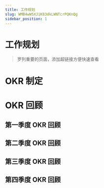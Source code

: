 ```yaml
---
title: 工作规划
slug: WMB4wWSXJiK83dkLWNTcrPQKnQg
sidebar_position: 1
---
```



# 工作规划

> 罗列重要的页面，添加超链接方便快速查看

# OKR 制定

# OKR 回顾

## 第一季度 OKR 回顾

## 第二季度 OKR 回顾

## 第三季度 OKR 回顾

## 第四季度 OKR 回顾

